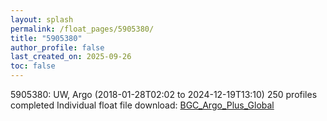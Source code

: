 ```yaml
---
layout: splash
permalink: /float_pages/5905380/
title: "5905380"
author_profile: false
last_created_on: 2025-09-26
toc: false
---
```

 
5905380: UW, Argo (2018-01-28T02:02 to 2024-12-19T13:10)
250 profiles completed
Individual float file download: [BGC_Argo_Plus_Global](https://ftp.soest.hawaii.edu/bgc_argo_plus/Individual_Floats/outliers_removed/5905380_Sprof_processed.nc)
